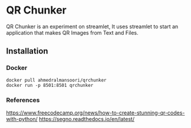 # QR Chunker

QR Chunker is an experiment on streamlet, It uses streamlet to start an application that makes QR Images from Text and Files.

## Installation

### Docker

```
docker pull ahmedralmansoori/qrchunker
docker run -p 8501:8501 qrchunker
```

### References

https://www.freecodecamp.org/news/how-to-create-stunning-qr-codes-with-python/
https://segno.readthedocs.io/en/latest/
